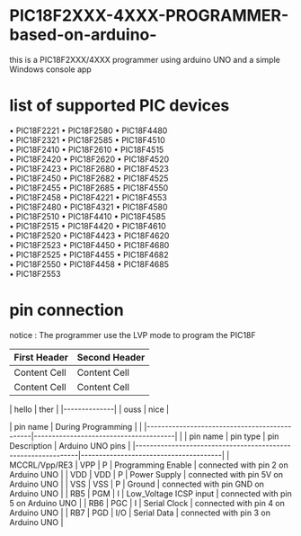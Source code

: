 # PIC18F2XXX-4XXX-PROGRAMMER-based-on-arduino-
this is a PIC18F2XXX/4XXX  programmer using arduino UNO and a simple Windows console app

# list of supported PIC devices 

• PIC18F2221    • PIC18F2580    • PIC18F4480  
• PIC18F2321    • PIC18F2585    • PIC18F4510  
• PIC18F2410    • PIC18F2610    • PIC18F4515  
• PIC18F2420    • PIC18F2620    • PIC18F4520  
• PIC18F2423    • PIC18F2680    • PIC18F4523  
• PIC18F2450    • PIC18F2682    • PIC18F4525  
• PIC18F2455    • PIC18F2685    • PIC18F4550  
• PIC18F2458    • PIC18F4221    • PIC18F4553  
• PIC18F2480    • PIC18F4321    • PIC18F4580  
• PIC18F2510    • PIC18F4410    • PIC18F4585  
• PIC18F2515    • PIC18F4420    • PIC18F4610  
• PIC18F2520    • PIC18F4423    • PIC18F4620   
• PIC18F2523    • PIC18F4450    • PIC18F4680  
• PIC18F2525    • PIC18F4455    • PIC18F4682  
• PIC18F2550    • PIC18F4458    • PIC18F4685  
• PIC18F2553  

# pin connection 

notice : The programmer use the LVP mode to program the PIC18F


| First Header  | Second Header |
| ------------- | ------------- |
| Content Cell  | Content Cell  |
| Content Cell  | Content Cell  |

| hello | ther |
|--------------|
| ouss  | nice |


| pin name      |              During Programming              |
|               |----------------------------------------------|---------------------------------------|
|               | pin name | pin type |  pin Description       |            Arduino UNO pins           |
|--------------------------------------------------------------|---------------------------------------|
| MCCRL/Vpp/RE3 |   VPP     |    P    | Programming Enable     | connected with pin 2 on Arduino UNO   |
|      VDD      |   VDD     |    P    | Power Supply           | connected with pin 5V on Arduino UNO  |
|      VSS      |   VSS     |    P    | Ground                 | connected with pin GND on Arduino UNO |
|      RB5      |   PGM     |    I    | Low_Voltage ICSP input | connected with pin 5 on Arduino UNO   |
|      RB6      |   PGC     |    I    | Serial Clock           | connected with pin 4 on Arduino UNO   |
|      RB7      |   PGD     |   I/O   | Serial Data            | connected with pin 3 on Arduino UNO   |

